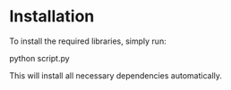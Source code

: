# Installation

To install the required libraries, simply run:

python script.py

This will install all necessary dependencies automatically.
